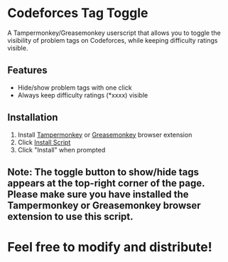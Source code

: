 # Codeforces Tag Toggle

A Tampermonkey/Greasemonkey userscript that allows you to toggle the visibility of problem tags on Codeforces, while keeping difficulty ratings visible.

## Features

- Hide/show problem tags with one click
- Always keep difficulty ratings (*xxxx) visible


## Installation

1. Install [Tampermonkey](https://www.tampermonkey.net/) or [Greasemonkey](https://www.greasespot.net/) browser extension
2. Click [Install Script](https://github.com/jlfzzz/codeforces-tag-toggle/raw/refs/heads/main/codeforces-tag-toggle.user.js)
3. Click "Install" when prompted

## Note: The toggle button to show/hide tags appears at the top-right corner of the page. Please make sure you have installed the Tampermonkey or Greasemonkey browser extension to use this script.


# Feel free to modify and distribute!


